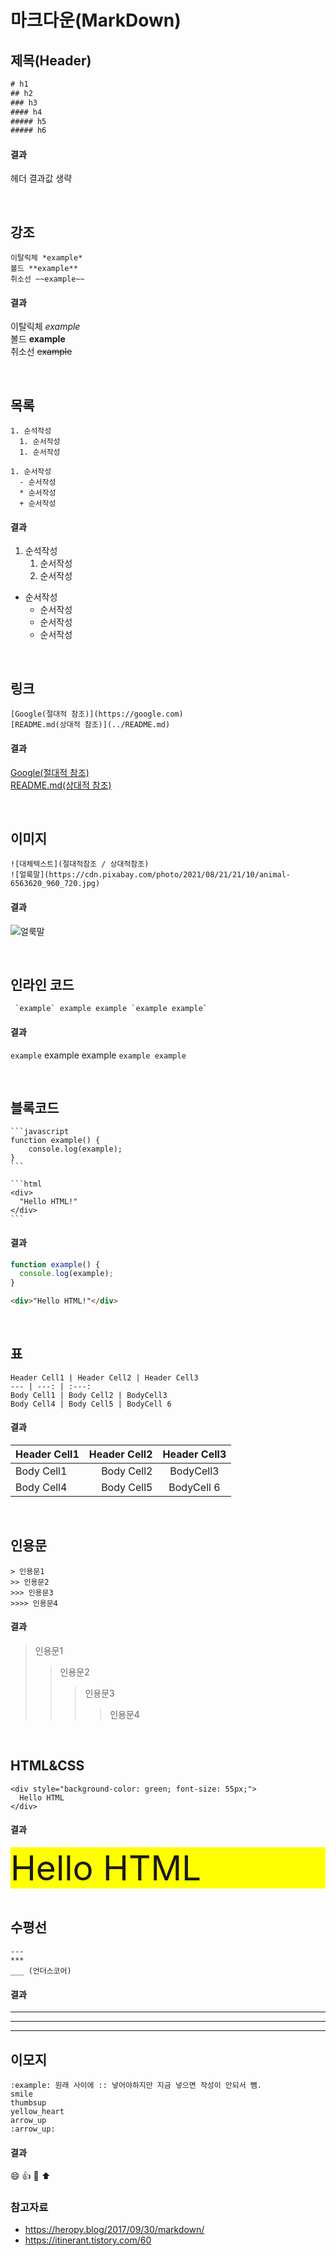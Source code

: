 # 마크다운(MarkDown)

## 제목(Header)

```HTML
# h1
## h2
### h3
#### h4
##### h5
##### h6
```

#### 결과

헤더 결과값 생략

<br>

## 강조

```
이탈릭체 *example*
볼드 **example**
취소선 ~~example~~
```

#### 결과

이탈릭체 _example_ <br />
볼드 **example** <br />
취소선 ~~example~~ <br />

<br>

## 목록

```
1. 순석작성
  1. 순서작성
  1. 순서작성

1. 순서작성
  - 순서작성
  * 순서작성
  + 순서작성
```

#### 결과

1. 순석작성
   1. 순서작성
   1. 순서작성

- 순서작성
  - 순서작성
  * 순서작성
  - 순서작성

<br>

## 링크

```
[Google(절대적 참조)](https://google.com)
[README.md(상대적 참조)](../README.md)
```

#### 결과

[Google(절대적 참조)](https://google.com) <br />
[README.md(상대적 참조)](../README.md)

<br>

## 이미지

```
![대체텍스트](절대적참조 / 상대적참조)
![얼룩말](https://cdn.pixabay.com/photo/2021/08/21/21/10/animal-6563620_960_720.jpg)
```

#### 결과

![얼룩말](https://cdn.pixabay.com/photo/2021/08/21/21/10/animal-6563620_960_720.jpg)

<br>

## 인라인 코드

```
 `example` example example `example example`
```

#### 결과

`example` example example `example example`

<br>

## 블록코드

````
```javascript
function example() {
    console.log(example);
}
```

```html
<div>
  "Hello HTML!"
</div>
```
````

#### 결과

```javascript
function example() {
  console.log(example);
}
```

```html
<div>"Hello HTML!"</div>
```

<br>

## 표

```
Header Cell1 | Header Cell2 | Header Cell3
--- | ---: | :---:
Body Cell1 | Body Cell2 | BodyCell3
Body Cell4 | Body Cell5 | BodyCell 6
```

#### 결과

| Header Cell1 | Header Cell2 | Header Cell3 |
| ------------ | -----------: | :----------: |
| Body Cell1   |   Body Cell2 |  BodyCell3   |
| Body Cell4   |   Body Cell5 |  BodyCell 6  |

<br>

## 인용문

```
> 인용문1
>> 인용문2
>>> 인용문3
>>>> 인용문4

```

#### 결과

> 인용문1
>
> > 인용문2
> >
> > > 인용문3
> > >
> > > > 인용문4

<br>

## HTML&CSS

```
<div style="background-color: green; font-size: 55px;">
  Hello HTML
</div>
```

#### 결과

<div style="background-color: yellow; font-size: 55px;">
  Hello HTML
</div>

<br>

## 수평선

```
---
***
___ (언더스코어)
```

#### 결과

---

---

---

## 이모지

```
:example: 원래 사이에 :: 넣어야하지만 지금 넣으면 작성이 안되서 뺌.
smile
thumbsup
yellow_heart
arrow_up
:arrow_up:
```

#### 결과

:smile:
:thumbsup:
:yellow_heart:
:arrow_up:

### 참고자료

- https://heropy.blog/2017/09/30/markdown/
- https://itinerant.tistory.com/60
